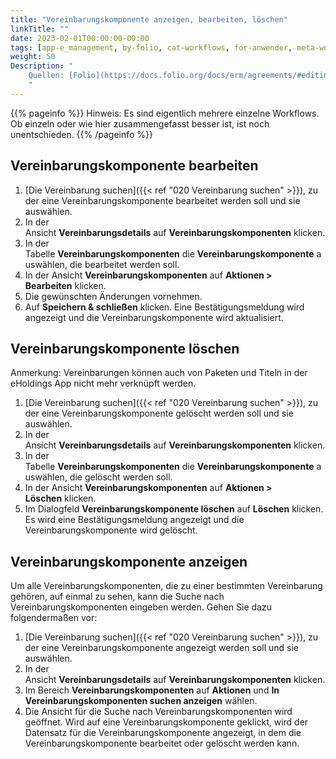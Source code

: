 ```yaml
---
title: "Vereinbarungskomponente anzeigen, bearbeiten, löschen"
linkTitle: ""
date: 2023-02-01T00:00:00-00:00
tags: [app-e_management, by-folio, cat-workflows, for-anwender, meta-workflow_sammlung]
weight: 50
Description: "
    Quellen: [Folio](https://docs.folio.org/docs/erm/agreements/#editing-an-agreement-line) & [GBV](https://info.gbv.de/pages/viewpage.action?pageId=845250585)
    "
---
```


{{% pageinfo %}}
Hinweis: Es sind eigentlich mehrere einzelne Workflows. Ob einzeln oder wie hier zusammengefasst besser ist, ist noch unentschieden.
{{% /pageinfo %}}

## Vereinbarungskomponente bearbeiten

1.  [Die Vereinbarung suchen]({{< ref "020 Vereinbarung suchen" >}}), zu der eine Vereinbarungskomponente bearbeitet werden soll und sie auswählen.
2.  In der Ansicht **Vereinbarungsdetails** auf **Vereinbarungskomponenten** klicken.
3.  In der Tabelle **Vereinbarungskomponenten** die **Vereinbarungskomponente** auswählen, die bearbeitet werden soll.
4.  In der Ansicht **Vereinbarungskomponenten** auf **Aktionen > Bearbeiten** klicken.
5.  Die gewünschten Änderungen vornehmen.
6.  Auf **Speichern & schließen** klicken. Eine Bestätigungsmeldung wird angezeigt und die Vereinbarungskomponente wird aktualisiert.

## Vereinbarungskomponente löschen

Anmerkung: Vereinbarungen können auch von Paketen und Titeln in der eHoldings App nicht mehr verknüpft werden.

1.  [Die Vereinbarung suchen]({{< ref "020 Vereinbarung suchen" >}}), zu der eine Vereinbarungskomponente gelöscht werden soll und sie auswählen.
2.  In der Ansicht **Vereinbarungsdetails** auf **Vereinbarungskomponenten** klicken.
3.  In der Tabelle **Vereinbarungskomponenten** die **Vereinbarungskomponente** auswählen, die gelöscht werden soll.
4.  In der Ansicht **Vereinbarungskomponenten** auf **Aktionen > Löschen** klicken.
5.  Im Dialogfeld **Vereinbarungskomponente löschen** auf **Löschen** klicken. Es wird eine Bestätigungsmeldung angezeigt und die Vereinbarungskomponente wird gelöscht.

## Vereinbarungskomponente anzeigen

Um alle Vereinbarungskomponenten, die zu einer bestimmten Vereinbarung gehören, auf einmal zu sehen, kann die Suche nach Vereinbarungskomponenten eingeben werden. Gehen Sie dazu folgendermaßen vor:

1.  [Die Vereinbarung suchen]({{< ref "020 Vereinbarung suchen" >}}), zu der eine Vereinbarungskomponente angezeigt werden soll und sie auswählen.
2.  In der Ansicht **Vereinbarungsdetails** auf **Vereinbarungskomponenten** klicken.
3.  Im Bereich **Vereinbarungskomponenten** auf **Aktionen** und **In Vereinbarungskomponenten suchen anzeigen** wählen.
4.  Die Ansicht für die Suche nach Vereinbarungskomponenten wird geöffnet. Wird auf eine Vereinbarungskomponente geklickt, wird der Datensatz für die Vereinbarungskomponente angezeigt, in dem die Vereinbarungskomponente bearbeitet oder gelöscht werden kann.
